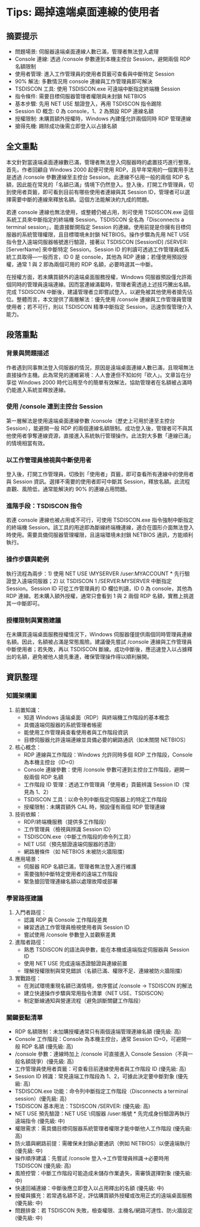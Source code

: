 # Tips: 踢掉遠端桌面連線的使用者

## 摘要提示
- 問題場景: 伺服器遠端桌面連線人數已滿，管理者無法登入處理
- Console 連線: 透過 /console 參數連到本機主控台 Session，避開兩個 RDP 名額限制
- 使用者管理: 進入工作管理員的使用者頁籤可查看與中斷特定 Session
- 90% 解法: 多數情況用 console 連線與工作管理員即可解決
- TSDISCON 工具: 使用 TSDISCON.exe 可遠端中斷指定終端機 Session
- 指令條件: 需要目標伺服器管理者權限與未封鎖 NETBIOS
- 基本步驟: 先用 NET USE 驗證登入，再用 TSDISCON 指令踢除
- Session ID 概念: 0 為 console，1、2 為預設 RDP 連線名額
- 授權限制: 未購買額外授權時，Windows 內建僅允許兩個同時 RDP 管理連線
- 搶得先機: 踢除成功後需立即登入以占據名額

## 全文重點
本文針對當遠端桌面連線數已滿，管理者無法登入伺服器時的處置技巧進行整理。首先，作者回顧自 Windows 2000 起便可使用 RDP，且早年常用的一個實用手法是透過 /console 參數連線至主控台 Session。此連線不佔用一般的兩個 RDP 名額，因此能在常見的「名額已滿」情境下仍然登入。登入後，打開工作管理員，切到使用者頁籤，即可看到目前有哪些使用者連線與其 Session ID，管理者可以選擇需要中斷的連線來釋放名額。這個方法能解決約九成的問題。

若連 console 連線也無法使用，或整體仍被占用，則可使用 TSDISCON.exe 這個系統工具來中斷指定的終端機 Session。TSDISCON 全名為「Disconnects a terminal session」，能直接斷開指定 Session 的連線。使用前提是你擁有目標伺服器的系統管理權限，且目標環境未封鎖 NETBIOS。操作步驟為先用 NET USE 指令登入遠端伺服器帳號進行驗證，接著以 TSDISCON [SessionID] /SERVER:[ServerName] 來中斷特定 Session。Session ID 的判讀可透過工作管理員或系統工具取得—一般而言，ID 0 是 console，其他為 RDP 連線；若僅使用預設授權，通常 1 與 2 即為兩個可用的 RDP 名額，必要時選其一中斷。

在授權方面，若未購買額外的遠端桌面服務授權，Windows 伺服器預設僅允許兩個同時的管理員遠端連線。因而當連線滿載時，管理者需透過上述技巧騰出名額。完成 TSDISCON 中斷後，建議管理者立即嘗試登入，以避免被其他使用者搶先佔位。整體而言，本文提供了兩層解法：優先使用 /console 連線與工作管理員管理使用者；若不可行，則以 TSDISCON 精準中斷指定 Session，迅速恢復管理介入能力。

## 段落重點
### 背景與問題描述
作者遇到同事無法登入伺服器的情況，原因是遠端桌面連線人數已滿，且現場無法直接操作主機。此為常見的運維窘境：人人會連但不知如何「砍人」。文章旨在分享從 Windows 2000 時代沿用至今的簡單有效解法，協助管理者在名額被占滿時仍能進入系統並釋放連線。

### 使用 /console 連到主控台 Session
第一層解法是使用遠端桌面連線參數 /console（歷史上可用於連至主控台 Session），能避開一般 RDP 的兩個連線名額限制。成功登入後，管理者可不與其他使用者爭奪連線資源，直接進入系統執行管理操作。此法對大多數「連線已滿」的情境相當有效。

### 以工作管理員檢視與中斷使用者
登入後，打開工作管理員，切換到「使用者」頁籤，即可查看所有連線中的使用者與 Session 資訊。選擇不需要的使用者即可中斷其 Session，釋放名額。此流程直觀、風險低，通常能解決約 90% 的連線占用問題。

### 進階手段：TSDISCON 指令
若連 console 連線也被占用或不可行，可使用 TSDISCON.exe 指令強制中斷指定的終端機 Session。該工具的用途即為斷線終端機連線，適合在圖形介面無法登入時使用。需要具備伺服器管理權限，且遠端環境未封鎖 NETBIOS 通訊，方能順利執行。

### 操作步驟與範例
執行流程為兩步：1) 使用 NET USE \\MYSERVER /user:MYACCOUNT * 先行驗證登入遠端伺服器；2) 以 TSDISCON 1 /SERVER:MYSERVER 中斷指定 Session。Session ID 可從工作管理員的 ID 欄位判讀，ID 0 為 console，其他為 RDP 連線。若未購入額外授權，通常只會看到 1 與 2 兩個 RDP 名額，實務上挑選其一中斷即可。

### 授權限制與實務建議
在未購買遠端桌面服務授權情況下，Windows 伺服器僅提供兩個同時管理員連線名額。因此，名額被占滿是常態風險。建議優先嘗試 /console 連線與工作管理員中斷使用者；若失敗，再以 TSDISCON 斷線。成功中斷後，應迅速登入以占據釋出的名額，避免被他人搶先重連，確保管理操作得以順利展開。

## 資訊整理

### 知識架構圖
1. 前置知識： 
   - 知道 Windows 遠端桌面（RDP）與終端機工作階段的基本概念
   - 具備遠端伺服器的系統管理者帳密
   - 能使用工作管理員查看使用者與工作階段資訊
   - 目標伺服器允許遠端連線並具備必要的網路通訊（如未關閉 NETBIOS）
2. 核心概念：
   - RDP 連線與工作階段：Windows 允許同時多個 RDP 工作階段，Console 為本機主控台（ID=0）
   - Console 連線參數：使用 /console 參數可連到主控台工作階段，避開一般兩個 RDP 名額
   - 工作階段 ID 管理：透過工作管理員「使用者」頁籤辨識 Session ID（常見為 1、2）
   - TSDISCON 工具：以命令列中斷指定伺服器上的特定工作階段
   - 授權限制：未購買額外 CAL 時，預設僅有兩個 RDP 管理連線
3. 技術依賴：
   - RDP/終端機服務（提供多工作階段）
   - 工作管理員（檢視與辨識 Session ID）
   - TSDISCON.exe（中斷工作階段的命令列工具）
   - NET USE（預先驗證遠端伺服器的憑證）
   - 網路層條件（如 NETBIOS 未被防火牆阻擋）
4. 應用場景：
   - 伺服器 RDP 名額已滿，管理者無法登入進行維護
   - 需要強制中斷特定使用者的遠端工作階段
   - 緊急搶回管理連線名額以處理故障或部署

### 學習路徑建議
1. 入門者路徑：
   - 認識 RDP 與 Console 工作階段差異
   - 練習透過工作管理員檢視使用者與 Session ID
   - 嘗試使用 /console 參數登入並觀察差異
2. 進階者路徑：
   - 熟悉 TSDISCON 的語法與參數，能在本機或遠端指定伺服器與 Session ID
   - 使用 NET USE 完成遠端憑證驗證與連線前置
   - 理解授權限制與常見錯誤（名額已滿、權限不足、連線被防火牆阻擋）
3. 實戰路徑：
   - 在測試環境重現名額已滿情境，依序嘗試 /console → TSDISCON 的解法
   - 建立快速操作步驟與常用指令清單（NET USE、TSDISCON）
   - 制定斷線通知與營運流程（避免誤斷關鍵工作階段）

### 關鍵要點清單
- RDP 名額限制：未加購授權通常只有兩個遠端管理連線名額 (優先級: 高)
- Console 工作階段：Console 為本機主控台，通常 Session ID=0，可避開一般 RDP 名額 (優先級: 高)
- /console 參數：連線時加上 /console 可直接進入 Console Session（不與一般名額競爭）(優先級: 高)
- 工作管理員使用者頁籤：可查看目前連線使用者與工作階段 ID (優先級: 高)
- Session ID 辨識：常見遠端工作階段為 1、2，可據此決定要中斷對象 (優先級: 高)
- TSDISCON.exe 功能：命令列中斷指定工作階段（Disconnects a terminal session）(優先級: 高)
- TSDISCON 基本用法：TSDISCON <SessionID> /SERVER:<ServerName> (優先級: 高)
- NET USE 預先驗證：NET USE \\伺服器 /user:帳號 * 先完成身份驗證再執行遠端指令 (優先級: 中)
- 權限需求：需具備目標伺服器系統管理者權限才能中斷他人工作階段 (優先級: 高)
- 防火牆與網路前提：需確保未封鎖必要通訊（例如 NETBIOS）以便遠端執行 (優先級: 中)
- 操作順序建議：先嘗試 /console 登入→工作管理員辨識→必要時用 TSDISCON (優先級: 高)
- 風險控管：中斷工作階段可能造成未儲存作業遺失，需審慎選擇對象 (優先級: 中)
- 快速回補連線：中斷後應立即登入以占用釋出的名額 (優先級: 中)
- 授權與擴充：若常遇名額不足，評估購買額外授權或改用正式的遠端桌面服務 (優先級: 中)
- 問題排查：若 TSDISCON 失敗，檢查權限、主機名/網路可達性、防火牆設定 (優先級: 中)